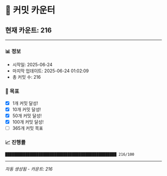 # 🔢 커밋 카운터

## 현재 카운트: 216

---

### 📊 정보
- 시작일: 2025-06-24
- 마지막 업데이트: 2025-06-24 01:02:09
- 총 커밋 수: 216

### 🎯 목표
- [x] 1개 커밋 달성!
- [x] 10개 커밋 달성!
- [x] 50개 커밋 달성!
- [x] 100개 커밋 달성!
- [ ] 365개 커밋 목표

### 📈 진행률
```
██████████████████████████████████████████████████ 216/100
```

---
*자동 생성됨 - 카운트: 216*
